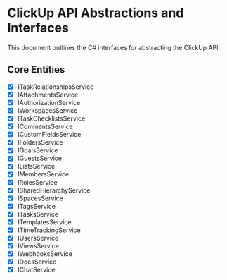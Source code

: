 # ClickUp API Abstractions and Interfaces

This document outlines the C# interfaces for abstracting the ClickUp API.

## Core Entities

- [x] ITaskRelationshipsService
- [x] IAttachmentsService
- [x] IAuthorizationService
- [x] IWorkspacesService
- [x] ITaskChecklistsService
- [x] ICommentsService
- [x] ICustomFieldsService
- [x] IFoldersService
- [x] IGoalsService
- [x] IGuestsService
- [x] IListsService
- [x] IMembersService
- [x] IRolesService
- [x] ISharedHierarchyService
- [x] ISpacesService
- [x] ITagsService
- [x] ITasksService
- [x] ITemplatesService
- [x] ITimeTrackingService
- [x] IUsersService
- [x] IViewsService
- [x] IWebhooksService
- [x] IDocsService
- [x] IChatService
